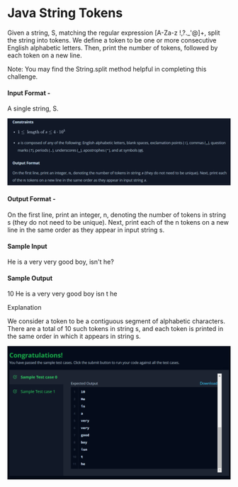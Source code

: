 # Java String Tokens
Given a string, S, matching the regular expression [A-Za-z !,?._'@]+, split the string into tokens. We define a token to be one or more consecutive English alphabetic letters. Then, print the number of tokens, followed by each token on a new line.

Note: You may find the String.split method helpful in completing this challenge.

#### Input Format -

A single string, S.

![img.png](img.png)

#### Output Format - 

On the first line, print an integer, n, denoting the number of tokens in string s (they do not need to be unique). Next, print each of the n tokens on a new line in the same order as they appear in input string s.

#### Sample Input

He is a very very good boy, isn't he?

#### Sample Output

10
He
is
a
very
very
good
boy
isn
t
he

Explanation

We consider a token to be a contiguous segment of alphabetic characters. There are a total of 10 such tokens in string s, and each token is printed in the same order in which it appears in string s.

![img_1.png](img_1.png)

